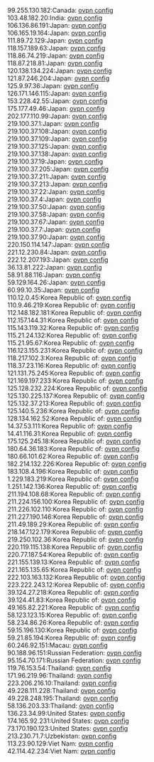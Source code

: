 99.255.130.182:Canada: [ovpn config](vpn/99_255_130_182.ovpn)  
103.48.182.20:India: [ovpn config](vpn/103_48_182_20.ovpn)  
106.136.86.191:Japan: [ovpn config](vpn/106_136_86_191.ovpn)  
106.165.19.164:Japan: [ovpn config](vpn/106_165_19_164.ovpn)  
111.89.72.129:Japan: [ovpn config](vpn/111_89_72_129.ovpn)  
118.157.189.63:Japan: [ovpn config](vpn/118_157_189_63.ovpn)  
118.86.74.219:Japan: [ovpn config](vpn/118_86_74_219.ovpn)  
118.87.218.81:Japan: [ovpn config](vpn/118_87_218_81.ovpn)  
120.138.134.224:Japan: [ovpn config](vpn/120_138_134_224.ovpn)  
121.87.246.204:Japan: [ovpn config](vpn/121_87_246_204.ovpn)  
125.9.97.36:Japan: [ovpn config](vpn/125_9_97_36.ovpn)  
126.171.146.115:Japan: [ovpn config](vpn/126_171_146_115.ovpn)  
153.228.42.55:Japan: [ovpn config](vpn/153_228_42_55.ovpn)  
175.177.49.46:Japan: [ovpn config](vpn/175_177_49_46.ovpn)  
202.177.110.99:Japan: [ovpn config](vpn/202_177_110_99.ovpn)  
219.100.37.1:Japan: [ovpn config](vpn/219_100_37_1.ovpn)  
219.100.37.108:Japan: [ovpn config](vpn/219_100_37_108.ovpn)  
219.100.37.109:Japan: [ovpn config](vpn/219_100_37_109.ovpn)  
219.100.37.125:Japan: [ovpn config](vpn/219_100_37_125.ovpn)  
219.100.37.138:Japan: [ovpn config](vpn/219_100_37_138.ovpn)  
219.100.37.19:Japan: [ovpn config](vpn/219_100_37_19.ovpn)  
219.100.37.205:Japan: [ovpn config](vpn/219_100_37_205.ovpn)  
219.100.37.211:Japan: [ovpn config](vpn/219_100_37_211.ovpn)  
219.100.37.213:Japan: [ovpn config](vpn/219_100_37_213.ovpn)  
219.100.37.22:Japan: [ovpn config](vpn/219_100_37_22.ovpn)  
219.100.37.4:Japan: [ovpn config](vpn/219_100_37_4.ovpn)  
219.100.37.50:Japan: [ovpn config](vpn/219_100_37_50.ovpn)  
219.100.37.58:Japan: [ovpn config](vpn/219_100_37_58.ovpn)  
219.100.37.67:Japan: [ovpn config](vpn/219_100_37_67.ovpn)  
219.100.37.7:Japan: [ovpn config](vpn/219_100_37_7.ovpn)  
219.100.37.90:Japan: [ovpn config](vpn/219_100_37_90.ovpn)  
220.150.114.147:Japan: [ovpn config](vpn/220_150_114_147.ovpn)  
221.12.230.84:Japan: [ovpn config](vpn/221_12_230_84.ovpn)  
222.12.207.193:Japan: [ovpn config](vpn/222_12_207_193.ovpn)  
36.13.81.222:Japan: [ovpn config](vpn/36_13_81_222.ovpn)  
58.91.88.116:Japan: [ovpn config](vpn/58_91_88_116.ovpn)  
59.129.164.26:Japan: [ovpn config](vpn/59_129_164_26.ovpn)  
60.99.10.35:Japan: [ovpn config](vpn/60_99_10_35.ovpn)  
110.12.0.45:Korea Republic of: [ovpn config](vpn/110_12_0_45.ovpn)  
110.9.46.219:Korea Republic of: [ovpn config](vpn/110_9_46_219.ovpn)  
112.148.182.181:Korea Republic of: [ovpn config](vpn/112_148_182_181.ovpn)  
112.157.144.31:Korea Republic of: [ovpn config](vpn/112_157_144_31.ovpn)  
115.143.119.32:Korea Republic of: [ovpn config](vpn/115_143_119_32.ovpn)  
115.21.24.132:Korea Republic of: [ovpn config](vpn/115_21_24_132.ovpn)  
115.21.95.67:Korea Republic of: [ovpn config](vpn/115_21_95_67.ovpn)  
116.123.155.231:Korea Republic of: [ovpn config](vpn/116_123_155_231.ovpn)  
118.217.102.3:Korea Republic of: [ovpn config](vpn/118_217_102_3.ovpn)  
118.37.23.116:Korea Republic of: [ovpn config](vpn/118_37_23_116.ovpn)  
121.131.75.245:Korea Republic of: [ovpn config](vpn/121_131_75_245.ovpn)  
121.169.197.233:Korea Republic of: [ovpn config](vpn/121_169_197_233.ovpn)  
125.128.232.224:Korea Republic of: [ovpn config](vpn/125_128_232_224.ovpn)  
125.130.225.137:Korea Republic of: [ovpn config](vpn/125_130_225_137.ovpn)  
125.132.37.213:Korea Republic of: [ovpn config](vpn/125_132_37_213.ovpn)  
125.140.5.236:Korea Republic of: [ovpn config](vpn/125_140_5_236.ovpn)  
128.134.162.52:Korea Republic of: [ovpn config](vpn/128_134_162_52.ovpn)  
14.37.53.111:Korea Republic of: [ovpn config](vpn/14_37_53_111.ovpn)  
14.41.116.31:Korea Republic of: [ovpn config](vpn/14_41_116_31.ovpn)  
175.125.245.18:Korea Republic of: [ovpn config](vpn/175_125_245_18.ovpn)  
180.64.36.183:Korea Republic of: [ovpn config](vpn/180_64_36_183.ovpn)  
180.66.101.62:Korea Republic of: [ovpn config](vpn/180_66_101_62.ovpn)  
182.214.132.226:Korea Republic of: [ovpn config](vpn/182_214_132_226.ovpn)  
183.108.4.196:Korea Republic of: [ovpn config](vpn/183_108_4_196.ovpn)  
1.229.183.219:Korea Republic of: [ovpn config](vpn/1_229_183_219.ovpn)  
1.251.142.136:Korea Republic of: [ovpn config](vpn/1_251_142_136.ovpn)  
211.194.108.68:Korea Republic of: [ovpn config](vpn/211_194_108_68.ovpn)  
211.224.156.100:Korea Republic of: [ovpn config](vpn/211_224_156_100.ovpn)  
211.226.102.110:Korea Republic of: [ovpn config](vpn/211_226_102_110.ovpn)  
211.227.190.146:Korea Republic of: [ovpn config](vpn/211_227_190_146.ovpn)  
211.49.189.29:Korea Republic of: [ovpn config](vpn/211_49_189_29.ovpn)  
218.147.122.179:Korea Republic of: [ovpn config](vpn/218_147_122_179.ovpn)  
219.250.102.36:Korea Republic of: [ovpn config](vpn/219_250_102_36.ovpn)  
220.119.115.138:Korea Republic of: [ovpn config](vpn/220_119_115_138.ovpn)  
220.77.187.54:Korea Republic of: [ovpn config](vpn/220_77_187_54.ovpn)  
221.155.139.13:Korea Republic of: [ovpn config](vpn/221_155_139_13.ovpn)  
221.165.135.65:Korea Republic of: [ovpn config](vpn/221_165_135_65.ovpn)  
222.103.163.132:Korea Republic of: [ovpn config](vpn/222_103_163_132.ovpn)  
223.222.243.12:Korea Republic of: [ovpn config](vpn/223_222_243_12.ovpn)  
39.124.27.218:Korea Republic of: [ovpn config](vpn/39_124_27_218.ovpn)  
39.124.41.83:Korea Republic of: [ovpn config](vpn/39_124_41_83.ovpn)  
49.165.82.221:Korea Republic of: [ovpn config](vpn/49_165_82_221.ovpn)  
58.123.123.15:Korea Republic of: [ovpn config](vpn/58_123_123_15.ovpn)  
58.234.86.26:Korea Republic of: [ovpn config](vpn/58_234_86_26.ovpn)  
59.15.196.130:Korea Republic of: [ovpn config](vpn/59_15_196_130.ovpn)  
59.21.85.194:Korea Republic of: [ovpn config](vpn/59_21_85_194.ovpn)  
60.246.92.151:Macau: [ovpn config](vpn/60_246_92_151.ovpn)  
90.188.96.151:Russian Federation: [ovpn config](vpn/90_188_96_151.ovpn)  
95.154.70.171:Russian Federation: [ovpn config](vpn/95_154_70_171.ovpn)  
119.76.153.54:Thailand: [ovpn config](vpn/119_76_153_54.ovpn)  
171.96.219.96:Thailand: [ovpn config](vpn/171_96_219_96.ovpn)  
223.206.216.10:Thailand: [ovpn config](vpn/223_206_216_10.ovpn)  
49.228.111.228:Thailand: [ovpn config](vpn/49_228_111_228.ovpn)  
49.228.248.195:Thailand: [ovpn config](vpn/49_228_248_195.ovpn)  
58.136.203.33:Thailand: [ovpn config](vpn/58_136_203_33.ovpn)  
136.23.34.99:United States: [ovpn config](vpn/136_23_34_99.ovpn)  
174.165.92.231:United States: [ovpn config](vpn/174_165_92_231.ovpn)  
73.170.190.123:United States: [ovpn config](vpn/73_170_190_123.ovpn)  
213.230.71.7:Uzbekistan: [ovpn config](vpn/213_230_71_7.ovpn)  
113.23.90.129:Viet Nam: [ovpn config](vpn/113_23_90_129.ovpn)  
42.114.42.234:Viet Nam: [ovpn config](vpn/42_114_42_234.ovpn)  
